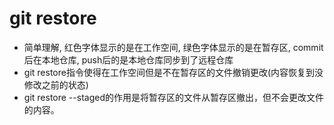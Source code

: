 # git restore

- 简单理解, 红色字体显示的是在工作空间, 绿色字体显示的是在暂存区, commit后在本地仓库, push后的是本地仓库同步到了远程仓库
- git restore指令使得在工作空间但是不在暂存区的文件撤销更改(内容恢复到没修改之前的状态)
- git restore --staged的作用是将暂存区的文件从暂存区撤出，但不会更改文件的内容。

